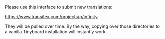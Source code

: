 Please use this interface to submit new translations:

https://www.transifex.com/projects/p/infinity

They will be pulled over time. By the way, copying over those directories
to a vanilla Tinyboard installation will instantly work.
